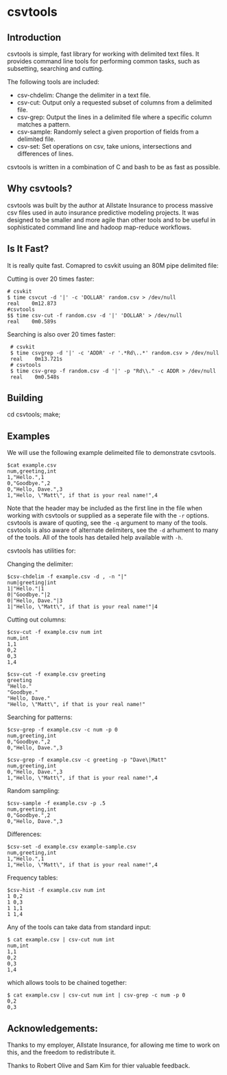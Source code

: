 csvtools
========

Introduction
------------

  csvtools is simple, fast library for working with delimited text files.  It
provides command line tools for performing common tasks, such as subsetting, 
searching and cutting.

  The following tools are included:

  - csv-chdelim: Change the delimiter in a text file.
  - csv-cut: Output only a requested subset of columns from a delimited
    file.
  - csv-grep: Output the lines in a delimited file where a specific 
    column matches a pattern.
  - csv-sample: Randomly select a given proportion of fields from a 
    delimited file.
  - csv-set: Set operations on csv, take unions, intersections and
    differences of lines.

  csvtools is written in a combination of C and bash to be as fast as possible.

Why csvtools?
------------

  csvtools was built by the author at Allstate Insurance to process massive csv
files used in auto insurance predictive modeling projects.  It was designed to
be smaller and more agile than other tools and to be useful in sophisticated
command line and hadoop map-reduce workflows.

Is It Fast?
-----------

  It is really quite fast.  Comapred to csvkit usuing an 80M pipe delimited
file:

Cutting is over 20 times faster:

    # csvkit
    $ time csvcut -d '|' -c 'DOLLAR' random.csv > /dev/null
    real    0m12.873
    #csvtools
    $$ time csv-cut -f random.csv -d '|' 'DOLLAR' > /dev/null
    real    0m0.589s

Searching is also over 20 times faster:

     # csvkit
     $ time csvgrep -d '|' -c 'ADDR' -r '.*Rd\..*' random.csv > /dev/null
     real    0m13.721s
     # csvtools
     $ time csv-grep -f random.csv -d '|' -p "Rd\\." -c ADDR > /dev/null
     real    0m0.548s

Building
--------

  cd csvtools; make;

Examples
--------

  We will use the following example delimeited file to demonstrate csvtools.

    $cat example.csv
    num,greeting,int
    1,"Hello.",1
    0,"Goodbye.",2
    0,"Hello, Dave.",3
    1,"Hello, \"Matt\", if that is your real name!",4

  Note that the header may be included as the first line in the file when
working with csvtools or supplied as a seperate file with the `-r` options.
csvtools is aware of quoting, see the `-q` argument to many of the tools.
csvtools is also aware of alternate delimiters, see the `-d` arhument to many of the
tools.  All of the tools has detailed help available with `-h`.

csvtools has utilities for: 

Changing the delimiter:

    $csv-chdelim -f example.csv -d , -n "|" 
    num|greeting|int
    1|"Hello."|1
    0|"Goodbye."|2
    0|"Hello, Dave."|3
    1|"Hello, \"Matt\", if that is your real name!"|4

Cutting out columns:

    $csv-cut -f example.csv num int
    num,int
    1,1
    0,2
    0,3
    1,4

    $csv-cut -f example.csv greeting
    greeting
    "Hello."
    "Goodbye."
    "Hello, Dave."
    "Hello, \"Matt\", if that is your real name!"

Searching for patterns:

    $csv-grep -f example.csv -c num -p 0
    num,greeting,int
    0,"Goodbye.",2
    0,"Hello, Dave.",3

    $csv-grep -f example.csv -c greeting -p "Dave\|Matt"
    num,greeting,int
    0,"Hello, Dave.",3
    1,"Hello, \"Matt\", if that is your real name!",4

Random sampling:

    $csv-sample -f example.csv -p .5
    num,greeting,int
    0,"Goodbye.",2
    0,"Hello, Dave.",3

Differences:
 
    $csv-set -d example.csv example-sample.csv
    num,greeting,int
    1,"Hello.",1
    1,"Hello, \"Matt\", if that is your real name!",4

Frequency tables:

    $csv-hist -f example.csv num int
    1 0,2
    1 0,3
    1 1,1
    1 1,4


  Any of the tools can take data from standard input:

    $ cat example.csv | csv-cut num int
    num,int
    1,1
    0,2
    0,3
    1,4

which allows tools to be chained together:

    $ cat example.csv | csv-cut num int | csv-grep -c num -p 0
    0,2
    0,3

Acknowledgements:
-----------------

Thanks to my employer, Allstate Insurance, for allowing me time to work on this, and the freedom to redistribute it.

Thanks to Robert Olive and Sam Kim for thier valuable feedback.
